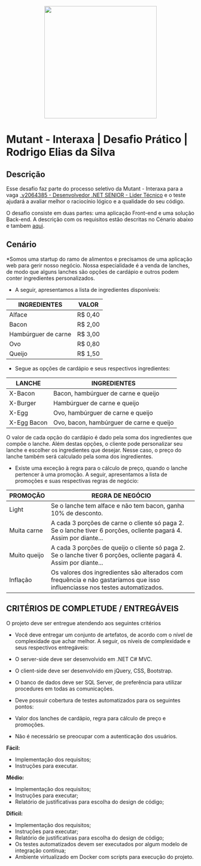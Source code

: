 <p align="center">
    <img src="https://mutantbr.com/blog/wp-content/uploads/2019/08/post_interaxa_ok.jpg" width="300">
</p>

# Mutant - Interaxa | Desafio Prático | Rodrigo Elias da Silva

## Descrição

Esse desafio faz parte do processo seletivo da Mutant - Interaxa para a vaga _[v2064385 - Desenvolvedor .NET SENIOR - Lider Técnico](https://www.linkedin.com/jobs/view/1833901743/) e o teste ajudará a avaliar melhor o raciocínio lógico e a qualidade do seu código.

O desafio consiste em duas partes: uma aplicação Front-end e uma solução Back-end. A descrição com os requisitos estão descritas no Cénario abaixo e tambem [aqui](./INFO.md).

## Cenário

*Somos uma startup do ramo de alimentos e precisamos de uma aplicação web para gerir nosso negócio. Nossa especialidade é a venda de lanches, de modo que alguns lanches são opções de cardápio e outros podem conter ingredientes personalizados.

- A seguir, apresentamos a lista de ingredientes disponíveis:

|  	  INGREDIENTES  	|  VALOR  |
| ---------------------	|---------|
| Alface  				| R$ 0,40 |
| Bacon  				| R$ 2,00 |
| Hambúrguer de carne  	| R$ 3,00 |
| Ovo 					| R$ 0,80 |
| Queijo 				| R$ 1,50 |

- Segue as opções de cardápio e seus respectivos ingredientes:

|  	  LANCHE  	|  INGREDIENTES  							|
| ------------- |-------------------------------------------|
| X-Bacon  		| Bacon, hambúrguer de carne e queijo 		|
| X-Burger  	| Hambúrguer de carne e queijo 				|
| X-Egg  		| Ovo, hambúrguer de carne e queijo			|
| X-Egg Bacon 	| Ovo, bacon, hambúrguer de carne e queijo 	|


O valor de cada opção do cardápio é dado pela soma dos ingredientes que compõe o lanche. Além destas opções, o cliente pode personalizar seu lanche e escolher os ingredientes que desejar. Nesse caso, o preço do lanche também será calculado pela soma dos ingredientes.

- Existe uma exceção à regra para o cálculo de preço, quando o lanche pertencer à uma promoção. A seguir, apresentamos a lista de promoções e suas respectivas regras de negócio:

|  	  PROMOÇÃO  |  REGRA DE NEGÓCIO  																											|
| ------------- |-------------------------------------------------------------------------------------------------------------------------------|
| Light  		| Se o lanche tem alface e não tem bacon, ganha 10% de desconto.																|
| Muita carne  	| A cada 3 porções de carne o cliente só paga 2. Se o lanche tiver 6 porções, ocliente pagará 4. Assim por diante... 			|
| Muito queijo 	| A cada 3 porções de queijo o cliente só paga 2. Se o lanche tiver 6 porções, ocliente pagará 4. Assim por diante...			|
| Inflação		| Os valores dos ingredientes são alterados com frequência e não gastaríamos que isso influenciasse nos testes automatizados. 	|

## CRITÉRIOS DE COMPLETUDE / ENTREGÁVEIS

O projeto deve ser entregue atendendo aos seguintes critérios


- Você deve entregar um conjunto de artefatos, de acordo com o nível de complexidade que achar melhor. A seguir, os níveis de complexidade e seus respectivos entregáveis:

- O server-side deve ser desenvolvido em .NET C# MVC.

- O client-side deve ser desenvolvido em  jQuery, CSS, Bootstrap.

- O banco de dados deve ser SQL Server, de preferência para utilizar procedures em todas as comunicações.

- Deve possuir cobertura de testes automatizados para os seguintes pontos:

- Valor dos lanches de cardápio, regra para cálculo de preço e promoções.

- Não é necessário se preocupar com a autenticação dos usuários.

 
**Fácil:**
- Implementação dos requisitos;
- Instruções para executar.
 
**Médio:**
- Implementação dos requisitos;
- Instruções para executar;
- Relatório de justificativas para escolha do design de código;
 
**Difícil:**
- Implementação dos requisitos;
- Instruções para executar;
- Relatório de justificativas para escolha do design de código;
- Os testes automatizados devem ser executados por algum modelo de integração contínua;
- Ambiente virtualizado em Docker com scripts para execução do projeto.



